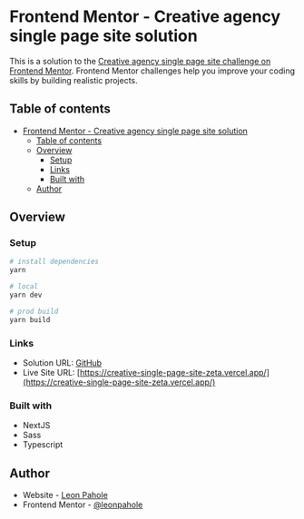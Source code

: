 # Frontend Mentor - Creative agency single page site solution

This is a solution to the [Creative agency single page site challenge on Frontend Mentor](https://www.frontendmentor.io/challenges/creative-agency-singlepage-site-Pq6V3I2RM). Frontend Mentor challenges help you improve your coding skills by building realistic projects.

## Table of contents

- [Frontend Mentor - Creative agency single page site solution](#frontend-mentor---creative-agency-single-page-site-solution)
  - [Table of contents](#table-of-contents)
  - [Overview](#overview)
    - [Setup](#setup)
    - [Links](#links)
    - [Built with](#built-with)
  - [Author](#author)

## Overview

### Setup

```bash
# install dependencies
yarn

# local
yarn dev

# prod build
yarn build
```

### Links

- Solution URL: [GitHub](https://github.com/leonpahole/creative-single-page-site)
- Live Site URL: [https://creative-single-page-site-zeta.vercel.app/](https://creative-single-page-site-zeta.vercel.app/)

### Built with

- NextJS
- Sass
- Typescript

## Author

- Website - [Leon Pahole](https://leonpahole.com)
- Frontend Mentor - [@leonpahole](https://www.frontendmentor.io/profile/leonpahole)
